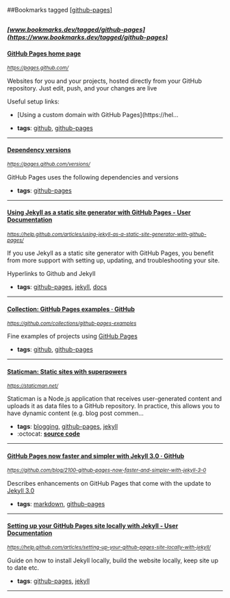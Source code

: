 ##Bookmarks tagged [[github-pages]](https://www.bookmarks.dev?q=[github-pages])

_<sup><sup>[www.bookmarks.dev/tagged/github-pages](https://www.bookmarks.dev/tagged/github-pages)</sup></sup>_
---
#### [GitHub Pages home page](https://pages.github.com/)
_<sup>https://pages.github.com/</sup>_

Websites for you and your projects, hosted directly from your GitHub repository. Just edit, push, and your changes are live

Useful setup links:
- [Using a custom domain with GitHub Pages](https://hel...
* **tags**: [github](../tagged/github.md), [github-pages](../tagged/github-pages.md)
---
#### [Dependency versions](https://pages.github.com/versions/)
_<sup>https://pages.github.com/versions/</sup>_

GitHub Pages uses the following dependencies and versions
* **tags**: [github-pages](../tagged/github-pages.md)
---
#### [Using Jekyll as a static site generator with GitHub Pages - User Documentation        ](https://help.github.com/articles/using-jekyll-as-a-static-site-generator-with-github-pages/)
_<sup>https://help.github.com/articles/using-jekyll-as-a-static-site-generator-with-github-pages/</sup>_

If you use Jekyll as a static site generator with GitHub Pages, you benefit from more support with setting up, updating, and troubleshooting your site.

Hyperlinks to Github and Jekyll
* **tags**: [github-pages](../tagged/github-pages.md), [jekyll](../tagged/jekyll.md), [docs](../tagged/docs.md)
---
#### [Collection: GitHub Pages examples · GitHub](https://github.com/collections/github-pages-examples)
_<sup>https://github.com/collections/github-pages-examples</sup>_

Fine examples of projects using [GitHub Pages](https://pages.github.com/)
* **tags**: [github](../tagged/github.md), [github-pages](../tagged/github-pages.md)
---
#### [Staticman: Static sites with superpowers](https://staticman.net/)
_<sup>https://staticman.net/</sup>_

Staticman is a Node.js application that receives user-generated content and uploads it as data files to a GitHub repository. In practice, this allows you to have dynamic content (e.g. blog post commen...
* **tags**: [blogging](../tagged/blogging.md), [github-pages](../tagged/github-pages.md), [jekyll](../tagged/jekyll.md)
* :octocat: **[source code](https://github.com/eduardoboucas/staticman)**
---
#### [ GitHub Pages now faster and simpler with Jekyll 3.0 · GitHub](https://github.com/blog/2100-github-pages-now-faster-and-simpler-with-jekyll-3-0)
_<sup>https://github.com/blog/2100-github-pages-now-faster-and-simpler-with-jekyll-3-0</sup>_

Describes enhancements on GitHub Pages that come with the update to [Jekyll 3.0](https://jekyllrb.com/news/2015/10/26/jekyll-3-0-released/) 
* **tags**: [markdown](../tagged/markdown.md), [github-pages](../tagged/github-pages.md)
---
#### [Setting up your GitHub Pages site locally with Jekyll - User Documentation        ](https://help.github.com/articles/setting-up-your-github-pages-site-locally-with-jekyll/)
_<sup>https://help.github.com/articles/setting-up-your-github-pages-site-locally-with-jekyll/</sup>_

Guide on how to install Jekyll locally, build the website locally, keep site up to date etc.

* **tags**: [github-pages](../tagged/github-pages.md), [jekyll](../tagged/jekyll.md)
---
